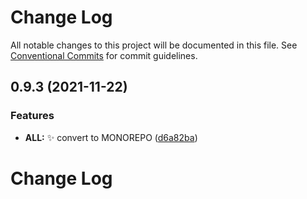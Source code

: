 # Change Log

All notable changes to this project will be documented in this file.
See [Conventional Commits](https://conventionalcommits.org) for commit guidelines.

## 0.9.3 (2021-11-22)


### Features

* **ALL:** ✨ convert to MONOREPO ([d6a82ba](https://github.com/daniil4udo/bulvar/commit/d6a82bac606b4894a472a8707b8336f992972815))





# Change Log
